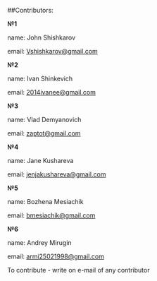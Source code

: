 ﻿##Contributors:

**№1**

name: John Shishkarov

email: Vshishkarov@gmail.com

**№2**

name: Ivan Shinkevich

email: 2014ivanee@gmail.com

**№3**

name: Vlad Demyanovich

email: zaptot@gmail.com

**№4**

name: Jane Kushareva

email: jenjakushareva@gmail.com

**№5**

name: Bozhena Mesiachik

email: bmesiachik@gmail.com

**№6**

name: Andrey Mirugin

email: armi25021998@gmail.com

To contribute - write on e-mail of any contributor

